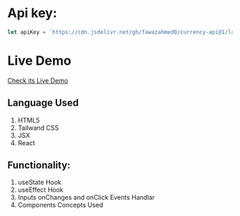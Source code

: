 # Api key:

```js
let apiKey = `https://cdn.jsdelivr.net/gh/fawazahmed0/currency-api@1/latest/currencies/${currency}.json`;
```
# Live Demo

<a href="https://all-currency-converter.surge.sh/">Check its Live Demo</a>


## Language Used

1. HTML5
2. Tailwand CSS
3. JSX
4. React

## Functionality:

1. useState Hook
2. useEffect Hook
4. Inputs onChanges and onClick Events Handlar
5. Components Concepts Used

